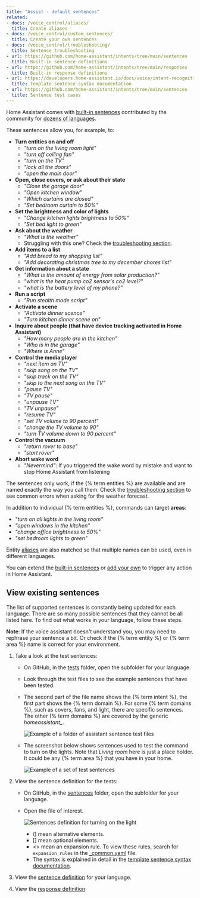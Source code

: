 ```yaml
---
title: "Assist - default sentences"
related:
- docs: /voice_control/aliases/
  title: Create aliases
- docs: /voice_control/custom_sentences/
  title: Create your own sentences
- docs: /voice_control/troubleshooting/
  title: Sentence troubleshooting
- url: https://github.com/home-assistant/intents/tree/main/sentences
  title: Built-in sentence definitions
- url: https://github.com/home-assistant/intents/tree/main/responses
  title: Built-in response definitions
- url: https://developers.home-assistant.io/docs/voice/intent-recognition/template-sentence-syntax/
  title: Template sentence syntax documentation
- url: https://github.com/home-assistant/intents/tree/main/sentences
  title: Sentence test cases
---
```


Home Assistant comes with [built-in sentences](https://github.com/home-assistant/intents/tree/main/sentences) contributed by the community for [dozens of languages](https://developers.home-assistant.io/docs/voice/intent-recognition/supported-languages).

These sentences allow you, for example, to:

- **Turn entities on and off**
    - *"turn on the living room light"*
    - *"turn off ceiling fan"*
    - *"turn on the TV"*
    - *"lock all the doors"*
    - *"open the main door"*
- **Open, close covers, or ask about their state**
    - *"Close the garage door"*
    - *"Open kitchen window"*
    - *"Which curtains are closed"*
    - *"Set bedroom curtain to 50%"*
- **Set the brightness and color of lights**
    - *"Change kitchen lights brightness to 50%"*
    - *"Set bed light to green"*
- **Ask about the weather**
    - *"What is the weather"*
    - Struggling with this one? Check the [troubleshooting section](/voice_control/troubleshooting/).
- **Add items to a list**
    - *"Add bread to my shopping list"*
    - *"Add decorating christmas tree to my december chores list"*
- **Get information about a state**
  - *"What is the amount of energy from solar production?"*
  - *"what is the heat pump co2 sensor's co2 level?"*
  - *"what is the battery level of my phone?"*
- **Run a script**
    - *"Run stealth mode script"*
- **Activate a scene**
    - *"Activate dinner scence"*
    - *"Turn kitchen dinner scene on"*
- **Inquire about people (that have device tracking activated in Home Assistant)**
    - *"How many people are in the kitchen"*
    - *"Who is in the garage"*
    - *"Where is Anne"*
- **Control the media player**
    - *"next item on TV"*
    - *"skip song on the TV"*
    - *"skip track on the TV"*
    - *"skip to the next song on the TV"*
    - *"pause TV"*
    - *"TV pause"*
    - *"unpause TV"*
    - *"TV unpause"*
    - *"resume TV"*
    - *"set TV volume to 90 percent"*
    - *"change the TV volume to 90"*
    - *"turn TV volume down to 90 percent"*
- **Control the vacuum**
    - *"return rover to base"*
    - *"start rover"*
- **Abort wake word**
    - *"Nevermind"*: If you triggered the wake word by mistake and want to stop Home Assistant from listening

The sentences only work, if the {% term entities %} are available and are named exactly the way you call them. Check the [troubleshooting section](/voice_control/troubleshooting/) to see common errors when asking for the weather forecast.

In addition to individual {% term entities %}, commands can target **areas**:

- *"turn on all lights in the living room"*
- *"open windows in the kitchen"*
- *"change office brightness to 50%"*
- *"set bedroom lights to green"*

Entity [aliases](/voice_control/aliases) are also matched so that multiple names can be used, even in different languages.

You can extend the [built-in sentences](https://github.com/home-assistant/intents/tree/main/sentences) or [add your own](/voice_control/custom_sentences) to trigger any action in Home Assistant.

## View existing sentences

The list of supported sentences is constantly being updated for each language. There are so many possible sentences that they cannot be all listed here. To find out what works in your language, follow these steps.

**Note**: If the voice assistant doesn't understand you, you may need to rephrase your sentence a bit. Or check if the {% term entity %} or {% term area %} name is correct for your environment.

1. Take a look at the test sentences:
    - On GitHub, in the [tests](https://github.com/home-assistant/intents/tree/main/tests) folder, open the subfolder for your language.
    - Look through the test files to see the example sentences that have been tested.
    - The second part of the file name shows the {% term intent %}, the first part shows the {% term domain %}. For some {% term domains %}, such as covers, fans, and light, there are specific sentences.
        The other {% term domains %} are covered by the generic *homeassistant_*.

        ![Example of a folder of assistant sentence test files](/images/assist/intents-test-files.png)
        
    - The screenshot below shows sentences used to test the command to turn on the lights. Note that *Living room* here is just a place holder.
        It could be any {% term area %} that you have in your home.

        ![Example of a set of test sentences](/images/assist/assist-test-file-light-turn-on.png)

2. View the sentence definition for the tests:
    - On GitHub, in the [sentences](https://github.com/home-assistant/intents/tree/main/sentences) folder, open the subfolder for your language.
    - Open the file of interest.

        ![Sentences definition for turning on the light](/images/assist/assist-sentence-definition-01.png)

        - () mean alternative elements.
        - [] mean optional elements.
        - <> mean an expansion rule. To view these rules, search for `expansion_rules` in the [_common.yaml](https://github.com/home-assistant/intents/blob/main/sentences/en/_common.yaml) file.
        - The syntax is explained in detail in the [template sentence syntax documentation](https://developers.home-assistant.io/docs/voice/intent-recognition/template-sentence-syntax/).
3. View the [sentence definition](https://github.com/home-assistant/intents/tree/main/sentences) for your language.
4. View the [response definition](https://github.com/home-assistant/intents/tree/main/responses)

